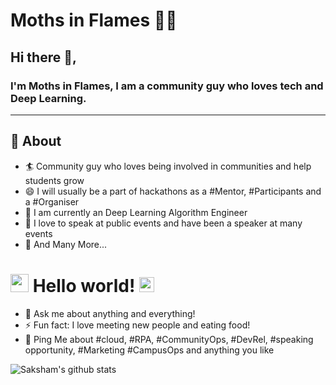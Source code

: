 <!--<h2> Hey there!👋 .</h2>

<br/>

<a href="https://github.com/MothsinFlames">
  <img height="165em" src="https://github-readme-stats.vercel.app/api?username=MothsinFlames&theme=buefy&show_icons=true" />
  <img height="165em" src="https://github-readme-stats.vercel.app/api/top-langs/?username=MothsinFlames&theme=buefy&layout=compact" />
</a>

<br/>
-->
# Moths in Flames 👨‍💻

## Hi there 👋,

### I'm Moths in Flames, I am a community guy who loves tech and Deep Learning.
-------
  
## 🧐 About

- 🏄‍ Community guy who loves being involved in communities and help students grow
- 😄 I will usually be a part of hackathons as a #Mentor, #Participants and a #Organiser
- 🔭 I am currently an Deep Learning Algorithm Engineer
- 🌱 I love to speak at public events and have been a speaker at many events
- 👯 And Many More...

# <img src="https://github.com/TheDudeThatCode/TheDudeThatCode/blob/master/Assets/Hi.gif" width="29px"> Hello world!&nbsp;<img src="https://github.com/TheDudeThatCode/TheDudeThatCode/blob/master/Assets/Earth.gif" width="24px">

- 💬 Ask me about anything and everything!
- ⚡ Fun fact: I love meeting new people and eating food!
- 💬 Ping Me about #cloud, #RPA, #CommunityOps, #DevRel, #speaking opportunity, #Marketing #CampusOps and anything you like


![Saksham's github stats](https://github-readme-stats.vercel.app/api?username=MothsinFlames&show_icons=true)

<!--
**sakshamtaneja21/sakshamtaneja21** is a ✨ _special_ ✨ repository because its `README.md` (this file) appears on your GitHub profile.

🤔

-->
